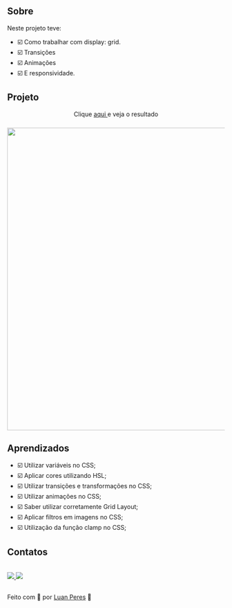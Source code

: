## Sobre
  Neste projeto teve:
  - ☑️ Como trabalhar com display: grid.
  - ☑️ Transições
  - ☑️ Animações 
  - ☑️ E responsividade.

## Projeto

<p align="center"> Clique <a href="https://oluanperes.github.io/explorer-rocketseat/stage-03/projeto-05/index.html" target="_blank">aqui </a>e veja o resultado</p>
<h3 align="center">
  <img width="700px" src="https://i.imgur.com/d8f3uAG.gif">
</h3>

## Aprendizados

- ☑️ Utilizar variáveis no CSS;
- ☑️ Aplicar cores utilizando HSL;
- ☑️ Utilizar transições e transformações no CSS;
- ☑️ Utilizar animações no CSS;
- ☑️ Saber utilizar corretamente Grid Layout;
- ☑️ Aplicar filtros em imagens no CSS;
- ☑️ Utilização da função clamp no CSS;

## Contatos

<div>
  <br>
  <a href="https://www.linkedin.com/in/oluanperes/" target="_blank">
    <img src="https://img.shields.io/badge/-LinkedIn-%230077B5?style=for-the-badge&logo=linkedin&logoColor=white" target="_blank">
  </a>
  <a href = "mailto:oluanperes@gmail.com">
    <img src="https://img.shields.io/badge/-Gmail-%23333?style=for-the-badge&logo=gmail&logoColor=white" target="_blank">
  </a>
</div>

##

Feito com 💜 por [Luan Peres](https://github.com/oluanperes) 👋